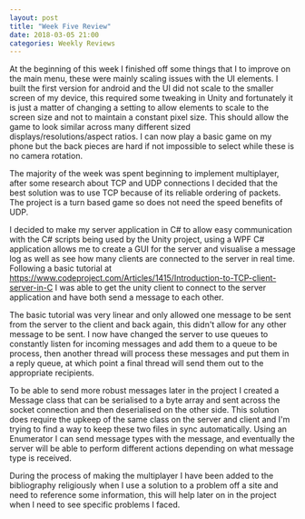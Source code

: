 ```yaml
---
layout: post
title: "Week Five Review"
date: 2018-03-05 21:00
categories: Weekly Reviews
---
```

At the beginning of this week I finished off some things that I to improve on the main menu, these were mainly scaling issues with the UI elements. I built the first version for android and the UI did not scale to the smaller screen of my device, this required some tweaking in Unity and fortunately it is just a matter of changing a setting to allow elements to scale to the screen size and not to maintain a constant pixel size. This should allow the game to look similar across many different sized displays/resolutions/aspect ratios. I can now play a basic game on my phone but the back pieces are hard if not impossible to select while these is no camera rotation.

The majority of the week was spent beginning to implement multiplayer, after some research about TCP and UDP connections I decided that the best solution was to use TCP because of its reliable ordering of packets. The project is a turn based game so does not need the speed benefits of UDP. 

I decided to make my server application in C# to allow easy communication with the C# scripts being used by the Unity project, using a WPF C# application allows me to create a GUI for the server and visualise a message log as well as see how many clients are connected to the server in real time. Following a basic tutorial at https://www.codeproject.com/Articles/1415/Introduction-to-TCP-client-server-in-C
I was able to get the unity client to connect to the server application and have both send a message to each other.

The basic tutorial was very linear and only allowed one message to be sent from the server to the client and back again, this didn't allow for any other message to be sent. I now have changed the server to use queues to constantly listen for incoming messages and add them to a queue to be process, then another thread will process these messages and put them in a reply queue, at which point a final thread will send them out to the appropriate recipients.

To be able to send more robust messages later in the project I created a Message class that can be serialised to a byte array and sent across the socket connection and then deserialised on the other side. This solution does require the upkeep of the same class on the server and client and I'm trying to find a way to keep these two files in sync automatically. Using an Enumerator I can send message types with the message, and eventually the server will be able to perform different actions depending on what message type is received.

During the process of making the multiplayer I have been added to the bibliography religiously when I use a solution to a problem off a site and need to reference some information, this will help later on in the project when I need to see specific problems I faced.

